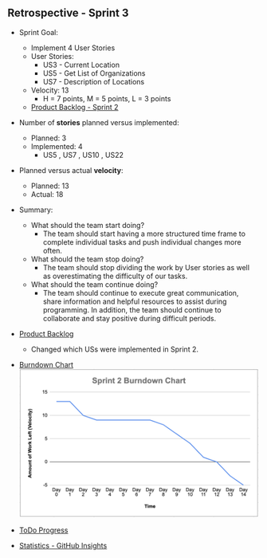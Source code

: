 ## Retrospective - Sprint 3

* Sprint Goal:
  *	Implement 4 User Stories
  *	User Stories: 
    * US3 - Current Location
    * US5 - Get List of Organizations
    * US7 - Description of Locations
  * Velocity: 13
    * H = 7 points, M = 5 points, L = 3 points
  * [Product Backlog - Sprint 2](https://docs.google.com/spreadsheets/d/1mZyLCKUbVGbjoeYFcOHvxQBhpQpaeleSNZBySZJPy2Q/edit#gid=816747650)  

*	Number of **stories** planned versus implemented:
    * Planned: 3
    * Implemented: 4
      *	US5 , US7 , US10 , US22 

*	Planned versus actual **velocity**:
    *	Planned: 13
    *	Actual: 18  

*	Summary:
    *	What should the team start doing?
        * The team should start having a more structured time frame to complete individual tasks and push individual changes more often. 
    *	What should the team stop doing?
        *	The team should stop dividing the work by User stories as well as overestimating the difficulty of our tasks. 
    *	What should the team continue doing?
        * The team should continue to execute great communication, share information and helpful resources to assist during programming. In addition, the team should continue to collaborate and stay positive during difficult periods. 

*	[Product Backlog](https://docs.google.com/spreadsheets/d/1mZyLCKUbVGbjoeYFcOHvxQBhpQpaeleSNZBySZJPy2Q/edit?usp=sharing)
    *	Changed which USs were implemented in Sprint 2.
*	[Burndown Chart](https://docs.google.com/spreadsheets/d/1BHfbSvmevCo5q45GMup5iqZxVN3VJ4yxqTTAV3QHPEo/edit?usp=sharing)  
![Burndown Chart](burndownChart_Sprint2.PNG)
*	[ToDo Progress](https://github.com/orgs/paceuniversity/projects/7)  
*	[Statistics - GitHub Insights](https://github.com/paceuniversity/cs389f2022team5/pulse)
